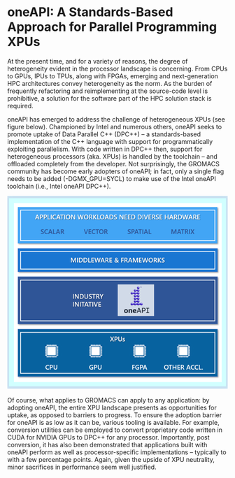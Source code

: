 # oneAPI: A Standards-Based Approach for Parallel Programming XPUs

At the present time, and for a variety of reasons, the degree of heterogeneity evident in the processor landscape is concerning. From CPUs to GPUs, IPUs to TPUs, along with FPGAs, emerging and next-generation HPC architectures convey heterogeneity as the norm. As the burden of frequently refactoring and reimplementing at the source-code level is prohibitive, a solution for the software part of the HPC solution stack is required. 

oneAPI has emerged to address the challenge of heterogeneous XPUs (see figure below). Championed by Intel and numerous others, oneAPI seeks to promote uptake of Data Parallel C++ (DPC++) – a standards-based implementation of the C++ language with support for programmatically exploiting parallelism. With code written in DPC++ then, support for heterogeneous processors (aka. XPUs) is handled by the toolchain – and offloaded completely from the developer. Not surprisingly, the GROMACS community has become early adopters of oneAPI; in fact, only a single flag needs to be added (-DGMX_GPU=SYCL) to make use of the Intel oneAPI toolchain (i.e., Intel oneAPI DPC++). 

![oneAPI solution stack](https://github.com/ianl-terawe/academy/blob/main/hpc/prototyping/media/oneAPIstack.png "oneAPI solution stack")


Of course, what applies to GROMACS can apply to any application: by adopting oneAPI, the entire XPU landscape presents as opportunities for uptake, as opposed to barriers to progress. To ensure the adoption barrier for oneAPI is as low as it can be, various tooling is available. For example, conversion utilities can be employed to convert proprietary code written in CUDA for NVIDIA GPUs to DPC++ for any processor.  Importantly, post conversion, it has also been demonstrated that applications built with oneAPI perform as well as processor-specific implementations – typically to with a few percentage points. Again, given the upside of XPU neutrality, minor sacrifices in performance seem well justified.